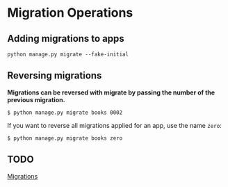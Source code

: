 # Migration Operations

## Adding migrations to apps

`python manage.py migrate --fake-initial`

## Reversing migrations

__Migrations can be reversed with migrate by passing the number of the previous migration.__

`$ python manage.py migrate books 0002`

If you want to reverse all migrations applied for an app, use the name `zero`:

`$ python manage.py migrate books zero`

## TODO

[Migrations](https://docs.djangoproject.com/en/3.1/topics/migrations/)